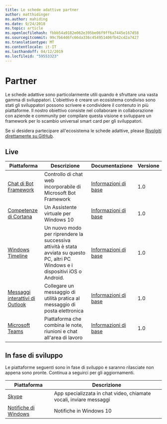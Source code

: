 ```yaml
---
title: Le schede adattive partner
author: matthidinger
ms.author: mahiding
ms.date: 9/24/2018
ms.topic: article
ms.openlocfilehash: fbbb54a9182e062e395be06f9ff6a7445e167d58
ms.sourcegitcommit: 99c7b64d6fc66da336c454951406fb42cd2a7427
ms.translationtype: MT
ms.contentlocale: it-IT
ms.lasthandoff: 04/12/2019
ms.locfileid: "59553323"
---
```

# <a name="partners"></a>Partner 

Le schede adattive sono particolarmente utili quando è sfruttare una vasta gamma di sviluppatori. L'obiettivo è creare un ecosistema condiviso sono stati gli sviluppatori possono scrivere e condividere il contenuto in più piattaforme. Il nostro obiettivo consiste nel collaborare in collaborazione con aziende e community per compilare questa visione e sviluppare un framework per lo scambio universal smart card per gli sviluppatori.

Se si desidera partecipare all'ecosistema le schede adattive, please [Rivolgiti direttamente su GitHub](https://github.com/Microsoft/AdaptiveCards).

## <a name="live"></a>Live

Piattaforma | Descrizione | Documentazione | Versione
---------|-------------|---------------|---------
[Chat di Bot Framework](https://github.com/Microsoft/BotFramework-WebChat)  | Controllo di chat web incorporabile di Microsoft Bot Framework | [Informazioni di base](https://docs.microsoft.com/en-us/adaptive-cards/get-started/bots) | 1.0
[Competenze di Cortana](https://docs.microsoft.com/en-us/cortana/skills/adaptive-cards) | Un Assistente virtuale per Windows 10 | [Informazioni di base](https://docs.microsoft.com/en-us/adaptive-cards/get-started/bots) | 1.0
[Windows Timeline](https://blogs.windows.com/windowsexperience/2017/12/19/announcing-windows-10-insider-preview-build-17063-pc/) | Un nuovo modo per riprendere la successiva attività è stata avviata su questo PC, altri PC Windows e i dispositivi iOS o Android. | [Informazioni di base](https://docs.microsoft.com/en-us/adaptive-cards/get-started/windows) | 1.0
[Messaggi interattivi di Outlook](https://docs.microsoft.com/en-us/outlook/actionable-messages/)  | Collegare un messaggio di utilità pratica al messaggio di posta elettronica | [Informazioni di base](https://docs.microsoft.com/en-us/outlook/actionable-messages/) | 1.0
[Microsoft Teams](https://products.office.com/en-US/microsoft-teams/group-chat-software) | Piattaforma che combina le note, riunioni e chat all'area di lavoro | [Informazioni di base](https://docs.microsoft.com/en-us/microsoftteams/platform/concepts/cards/cards-reference#adaptive-card) | 1.0

## <a name="in-development"></a>In fase di sviluppo

Le piattaforme seguenti sono in fase di sviluppo e saranno rilasciate non appena sono pronte. Continua a seguirci per gli aggiornamenti.

Piattaforma | Descrizione 
---------|------------
[Skype](https://www.skype.com/en/)  | App specializzata in chat video, chiamate vocali, inviare messaggi 
[Notifiche di Windows](https://docs.microsoft.com/en-us/windows/uwp/design/shell/tiles-and-notifications/adaptive-interactive-toasts)  | Notifiche in Windows 10



